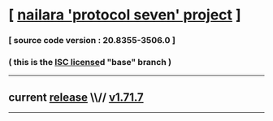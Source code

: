 
# [ [nailara 'protocol seven' project](http://nailara.network/) ]

### [ source code version : 20.8355-3506.0 ]

### ( this is the [ISC license](license)d "base" branch )
---
## current [release](https://github.com/taekiten/nailara/releases) \\\\// [v1.71.7](https://github.com/taekiten/nailara/releases/tag/v1.71.7)
---
